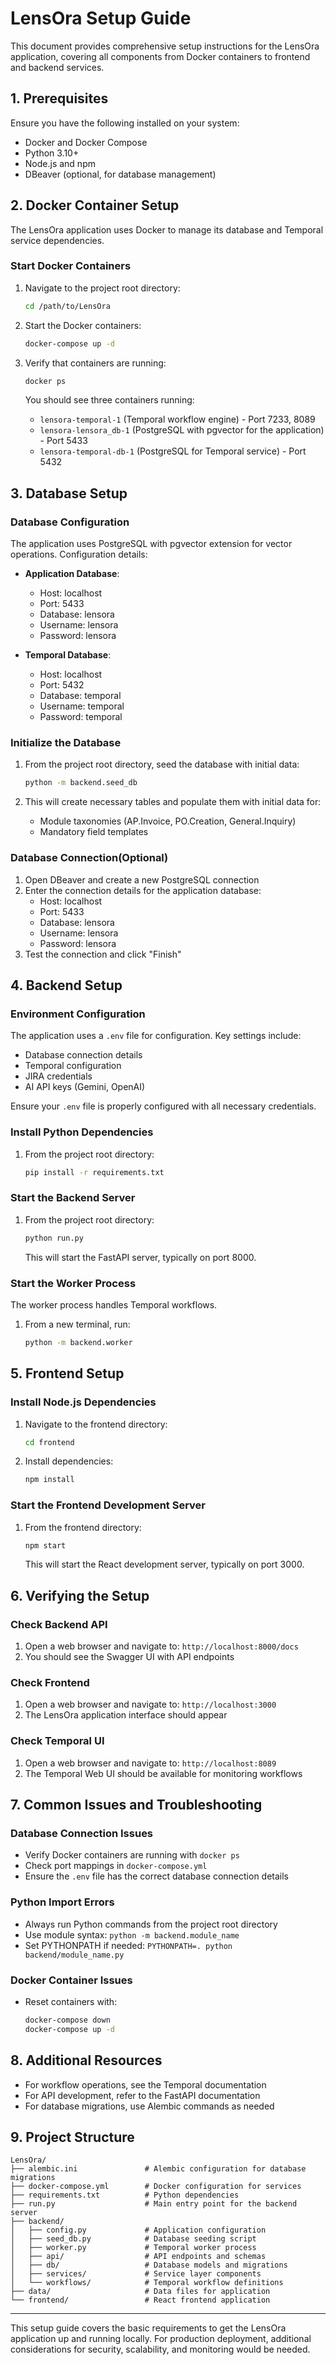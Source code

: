 # LensOra Setup Guide

This document provides comprehensive setup instructions for the LensOra application, covering all components from Docker containers to frontend and backend services.

## 1. Prerequisites

Ensure you have the following installed on your system:

- Docker and Docker Compose
- Python 3.10+
- Node.js and npm
- DBeaver (optional, for database management)

## 2. Docker Container Setup

The LensOra application uses Docker to manage its database and Temporal service dependencies.

### Start Docker Containers

1. Navigate to the project root directory:

   ```bash
   cd /path/to/LensOra
   ```

2. Start the Docker containers:

   ```bash
   docker-compose up -d
   ```

3. Verify that containers are running:

   ```bash
   docker ps
   ```

   You should see three containers running:
   - `lensora-temporal-1` (Temporal workflow engine) - Port 7233, 8089
   - `lensora-lensora_db-1` (PostgreSQL with pgvector for the application) - Port 5433
   - `lensora-temporal-db-1` (PostgreSQL for Temporal service) - Port 5432

## 3. Database Setup

### Database Configuration

The application uses PostgreSQL with pgvector extension for vector operations. Configuration details:

- **Application Database**:
  - Host: localhost
  - Port: 5433
  - Database: lensora
  - Username: lensora
  - Password: lensora

- **Temporal Database**:
  - Host: localhost
  - Port: 5432
  - Database: temporal
  - Username: temporal
  - Password: temporal

### Initialize the Database

1. From the project root directory, seed the database with initial data:

   ```bash
   python -m backend.seed_db
   ```

2. This will create necessary tables and populate them with initial data for:
   - Module taxonomies (AP.Invoice, PO.Creation, General.Inquiry)
   - Mandatory field templates

### Database Connection(Optional)

1. Open DBeaver and create a new PostgreSQL connection
2. Enter the connection details for the application database:
   - Host: localhost
   - Port: 5433
   - Database: lensora
   - Username: lensora
   - Password: lensora
3. Test the connection and click "Finish"

## 4. Backend Setup

### Environment Configuration

The application uses a `.env` file for configuration. Key settings include:

- Database connection details
- Temporal configuration
- JIRA credentials
- AI API keys (Gemini, OpenAI)

Ensure your `.env` file is properly configured with all necessary credentials.

### Install Python Dependencies

1. From the project root directory:

   ```bash
   pip install -r requirements.txt
   ```

### Start the Backend Server

1. From the project root directory:

   ```bash
   python run.py
   ```

   This will start the FastAPI server, typically on port 8000.

### Start the Worker Process

The worker process handles Temporal workflows.

1. From a new terminal, run:

   ```bash
   python -m backend.worker
   ```

## 5. Frontend Setup

### Install Node.js Dependencies

1. Navigate to the frontend directory:

   ```bash
   cd frontend
   ```

2. Install dependencies:

   ```bash
   npm install
   ```

### Start the Frontend Development Server

1. From the frontend directory:

   ```bash
   npm start
   ```

   This will start the React development server, typically on port 3000.

## 6. Verifying the Setup

### Check Backend API

1. Open a web browser and navigate to: `http://localhost:8000/docs`
2. You should see the Swagger UI with API endpoints

### Check Frontend

1. Open a web browser and navigate to: `http://localhost:3000`
2. The LensOra application interface should appear

### Check Temporal UI

1. Open a web browser and navigate to: `http://localhost:8089`
2. The Temporal Web UI should be available for monitoring workflows

## 7. Common Issues and Troubleshooting

### Database Connection Issues

- Verify Docker containers are running with `docker ps`
- Check port mappings in `docker-compose.yml`
- Ensure the `.env` file has the correct database connection details

### Python Import Errors

- Always run Python commands from the project root directory
- Use module syntax: `python -m backend.module_name`
- Set PYTHONPATH if needed: `PYTHONPATH=. python backend/module_name.py`

### Docker Container Issues

- Reset containers with:

  ```bash
  docker-compose down
  docker-compose up -d
  ```

## 8. Additional Resources

- For workflow operations, see the Temporal documentation
- For API development, refer to the FastAPI documentation
- For database migrations, use Alembic commands as needed

## 9. Project Structure

```text
LensOra/
├── alembic.ini               # Alembic configuration for database migrations
├── docker-compose.yml        # Docker configuration for services
├── requirements.txt          # Python dependencies
├── run.py                    # Main entry point for the backend server
├── backend/
│   ├── config.py             # Application configuration
│   ├── seed_db.py            # Database seeding script
│   ├── worker.py             # Temporal worker process
│   ├── api/                  # API endpoints and schemas
│   ├── db/                   # Database models and migrations
│   ├── services/             # Service layer components
│   └── workflows/            # Temporal workflow definitions
├── data/                     # Data files for application
└── frontend/                 # React frontend application
```

---

This setup guide covers the basic requirements to get the LensOra application up and running locally. For production deployment, additional considerations for security, scalability, and monitoring would be needed.
